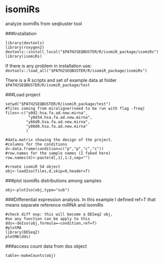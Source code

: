 isomiRs
=======

analyze isomiRs from seqbuster tool

###Installation

```
library(devtools)
library(roxygen2)
devtools::install_local("$PATH2SEQBUSTER/R/isomiR_package/isomiRs")
library(isomiRs)
```

If there is any problem in installation use: `devtools::load_all("$PATH2SEQBUSTER/R/isomiR_package/isomiRs")`

There is a R scripts and set of example data at folder `$PATH2SEQBUSTER/R/isomiR_package/test`

###Load project
```
setwd("$PATH2SEQBUSTER/R/isomiR_package/test")
#files coming from miraligner(need to be run with flag -freq)
files<-c("y0d2.hsa.fa.ad.new.mirna",
          "y0d34.hsa.fa.ad.new.mirna",
         "y66d0.hsa.fa.ad.new.mirna",
         "y80d0.hsa.fa.ad.new.mirna"
         )

#data.matrix showing the design of the project.
#columns for the conditions
d<-data.frame(condition=c("p","p","c","c"))
#row.names for the sample names (I faked here)
row.names(d)<-paste(d[,1],1:2,sep="")

#create isomiR S4 object 
obj<-loadIso(files,d,skip=0,header=T)
```

###plot isomiRs distributions among samples
```
obj<-plotIso(obj,type="sub")
```


###Differential expression analysis. 
In this example I defined ref=T that means separate reference miRNA and isomiRs
```
#check diff exp: this will become a DESeq2 obj,
#so any function can be apply to this
dds<-deIso(obj,formula=~condition,ref=T)
#plotMA
library(DESeq2)
plotMA(dds)
```

###access count data from dss object
```
table<-makeCounts(obj)
```
